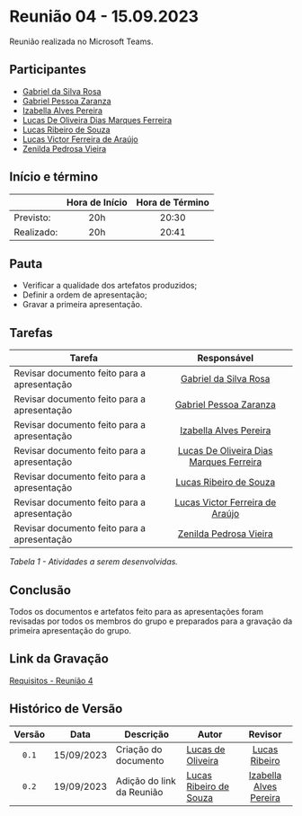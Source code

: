 # Reunião 04 - 15.09.2023

Reunião realizada no Microsoft Teams.

## Participantes

* [Gabriel da Silva Rosa](https://github.com/gabrielrosa09)        
* [Gabriel Pessoa Zaranza](https://github.com/GZaranza)         
* [Izabella Alves Pereira](https://github.com/izabellaalves)
* [Lucas De Oliveira Dias Marques Ferreira](https://github.com/LucasOliveiraDiasMarquesFerreira)     
* [Lucas Ribeiro de Souza](https://github.com/lucassouzs)         
* [Lucas Victor Ferreira de Araújo](https://github.com/Lucas13032003)
* [Zenilda Pedrosa Vieira](https://github.com/zenildavieira)        
  
## Início e término

|	             |Hora de Início  |Hora de Término  |
|--------------|:--------------:|:---------------:|
|Previsto:     |     20h      |      20:30      |
|Realizado:    |     20h      |      20:41     |

## Pauta

- Verificar a qualidade dos artefatos produzidos;
- Definir a ordem de apresentação;
- Gravar a primeira apresentação.

## Tarefas

|Tarefa                                          |Responsável                    |
|------------------------------------------------|:-----------------------------:|
|Revisar documento feito para a apresentação|[Gabriel da Silva Rosa](https://github.com/gabrielrosa09)                     |
|Revisar documento feito para a apresentação|[Gabriel Pessoa Zaranza](https://github.com/GZaranza)                   |
|Revisar documento feito para a apresentação|[Izabella Alves Pereira](https://github.com/izabellaalves)                  |
|Revisar documento feito para a apresentação|[Lucas De Oliveira Dias Marques Ferreira](https://github.com/LucasOliveiraDiasMarquesFerreira)  |
|Revisar documento feito para a apresentação|[Lucas Ribeiro de Souza](https://github.com/lucassouzs)                   |
|Revisar documento feito para a apresentação|[Lucas Victor Ferreira de Araújo](https://github.com/Lucas13032003)         |
|Revisar documento feito para a apresentação|[Zenilda Pedrosa Vieira](https://github.com/zenildavieira)                   |


*Tabela 1 - Atividades a serem desenvolvidas.*

## Conclusão

Todos os documentos e artefatos feito para as apresentações foram revisadas por todos os membros do grupo e preparados para a gravação da primeira apresentação do grupo.

## Link da Gravação

[Requisitos - Reunião 4](https://youtu.be/ZkA1xQYww2M)

## Histórico de Versão

|Versão|Data|Descrição|Autor|Revisor|
|:----:|----|---------|-----|:-------:|
|`0.1`|15/09/2023|Criação do documento|[Lucas de Oliveira](https://github.com/LucasOliveiraDiasMarquesFerreira)|[Lucas Ribeiro](https://github.com/lucassouzs)|
|`0.2`|19/09/2023|Adição do link da Reunião|[Lucas Ribeiro de Souza](https://github.com/lucassouzs)|[Izabella Alves Pereira](https://github.com/izabellaalves)|
